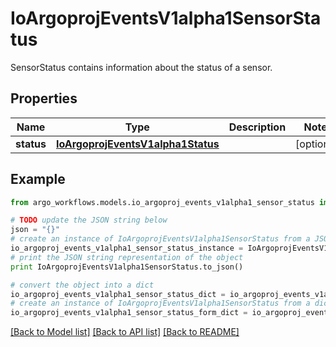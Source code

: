 # IoArgoprojEventsV1alpha1SensorStatus

SensorStatus contains information about the status of a sensor.

## Properties

Name | Type | Description | Notes
------------ | ------------- | ------------- | -------------
**status** | [**IoArgoprojEventsV1alpha1Status**](IoArgoprojEventsV1alpha1Status.md) |  | [optional] 

## Example

```python
from argo_workflows.models.io_argoproj_events_v1alpha1_sensor_status import IoArgoprojEventsV1alpha1SensorStatus

# TODO update the JSON string below
json = "{}"
# create an instance of IoArgoprojEventsV1alpha1SensorStatus from a JSON string
io_argoproj_events_v1alpha1_sensor_status_instance = IoArgoprojEventsV1alpha1SensorStatus.from_json(json)
# print the JSON string representation of the object
print IoArgoprojEventsV1alpha1SensorStatus.to_json()

# convert the object into a dict
io_argoproj_events_v1alpha1_sensor_status_dict = io_argoproj_events_v1alpha1_sensor_status_instance.to_dict()
# create an instance of IoArgoprojEventsV1alpha1SensorStatus from a dict
io_argoproj_events_v1alpha1_sensor_status_form_dict = io_argoproj_events_v1alpha1_sensor_status.from_dict(io_argoproj_events_v1alpha1_sensor_status_dict)
```
[[Back to Model list]](../README.md#documentation-for-models) [[Back to API list]](../README.md#documentation-for-api-endpoints) [[Back to README]](../README.md)


